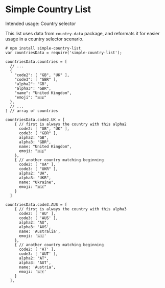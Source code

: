 # Simple Country List

Intended usage: Country selector

This list uses data from `country-data` package, and reformats it for easier usage in a country selector scenario.

    # npm install simple-country-list
    var countriesData = require('simple-country-list');
    
    countriesData.countries = [
      // ...
      {
        "code2": [ "GB", "UK" ],
        "code3": [ "GBR" ],
        "alpha2": "GB",
        "alpha3": "GBR",
        "name": "United Kingdom",
        "emoji": "🇬🇧"
      },
      // ...
    ] // array of countries
    
    countriesData.code2.UK = [
        { // first is always the country with this alpha2
          code2: [ "GB", "UK" ],
          code3: [ "GBR" ],
          alpha2: "GB",
          alpha3: "GBR",
          name: "United Kingdom",
          emoji: "🇬🇧"
        },
        { // another country matching beginning
          code2: [ "UA" ],
          code3: [ "UKR" ],
          alpha2: "UA",
          alpha3: "UKR",
          name: "Ukraine",
          emoji: "🇺🇦"
        }
      ]
    
    countriesData.code3.AUS = [
        { // first is always the country with this alpha3
          code2: [ 'AU' ],
          code3: [ 'AUS' ],
          alpha2: "AU",
          alpha3: 'AUS',
          name: 'Australia',
          emoji: '🇦🇺' 
        },
        { // another country matching beginning
          code2: [ 'AT' ],
          code3: [ 'AUT' ],
          alpha2: "AT",
          alpha3: 'AUT',
          name: 'Austria',
          emoji: '🇦🇹' 
        }
      ],
    
  
  
  
  
